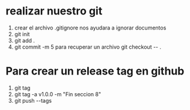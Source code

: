 # realizar nuestro git
1. crear el archivo .gitignore nos ayudara a ignorar documentos
2. git init
3. git add .
4. git commit -m
5 para recuperar un archivo git checkout -- .

# Para crear un release tag en github
1. git tag
2. git tag -a v1.0.0 -m "Fin seccion 8"
3. git push --tags 